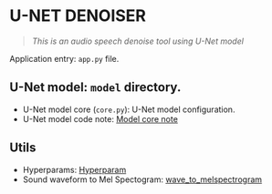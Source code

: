 # U-NET DENOISER

> *This is an audio speech denoise tool using U-Net model*

Application entry: `app.py` file.

## U-Net model: `model` directory.

- U-Net model core (`core.py`): U-Net model configuration.
- U-Net model code note: [Model core note](./docs//model//core.md)

## Utils

- Hyperparams: [Hyperparam](./docs/utils/hyperparams.md)
- Sound waveform to Mel Spectogram: [wave_to_melspectrogram](./docs/utils/wave_to_melspectrogram.md)